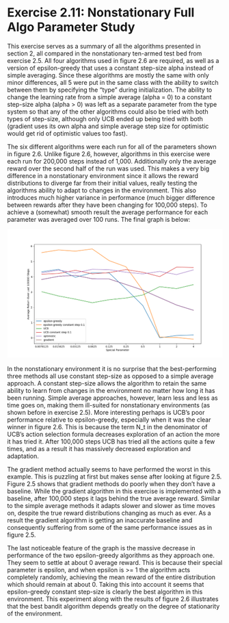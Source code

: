 # Exercise 2.11: Nonstationary Full Algo Parameter Study

This exercise serves as a summary of all the algorithms presented in section 2, all compared in the nonstationary ten-armed test bed from exercise 2.5. All four algorithms used in figure 2.6 are required, as well as a version of epsilon-greedy that uses a constant step-size alpha instead of simple averaging. Since these algorithms are mostly the same with only minor differences, all 5 were put in the same class with the ability to switch between them by specifying the “type” during initialization. The ability to change the learning rate from a simple average (alpha = 0) to a constant step-size alpha (alpha > 0) was left as a separate parameter from the type system so that any of the other algorithms could also be tried with both types of step-size, although only UCB ended up being tried with both (gradient uses its own alpha and simple average step size for optimistic would get rid of optimistic values too fast). 

The six different algorithms were each run for all of the parameters shown in figure 2.6. Unlike figure 2.6, however, algorithms in this exercise were each run for 200,000 steps instead of 1,000. Additionally only the average reward over the second half of the run was used. This makes a very big difference in a nonstationary environment since it allows the reward distributions to diverge far from their initial values, really testing the algorithms ability to adapt to changes in the environment. This also introduces much higher variance in performance (much bigger difference between rewards after they have been changing for 100,000 steps). To achieve a (somewhat) smooth result the average performance for each parameter was averaged over 100 runs. The final graph is below:

![Parameter Study](parameter_study.png)

In the nonstationary environment it is no surprise that the best-performing three methods all use constant step-size as opposed to a simple average approach. A constant step-size allows the algorithm to retain the same ability to learn from changes in the environment no matter how long it has been running. Simple average approaches, however, learn less and less as time goes on, making them ill-suited for nonstationary environments (as shown before in exercise 2.5). More interesting perhaps is UCB’s poor performance relative to epsilon-greedy, especially when it was the clear winner in figure 2.6. This is because the term N_t in the denominator of UCB’s action selection formula decreases exploration of an action the more it has tried it. After 100,000 steps UCB has tried all the actions quite a few times, and as a result it has massively decreased exploration and adaptation. 

The gradient method actually seems to have performed the worst in this example. This is puzzling at first but makes sense after looking at figure 2.5. Figure 2.5 shows that gradient methods do poorly when they don’t have a baseline. While the gradient algorithm in this exercise is implemented with a baseline, after 100,000 steps it lags behind the true average reward. Similar to the simple average methods it adapts slower and slower as time moves on, despite the true reward distributions changing as much as ever. As a result the gradient algorithm is getting an inaccurate baseline and consequently suffering from some of the same performance issues as in figure 2.5.

The last noticeable feature of the graph is the massive decrease in performance of the two epsilon-greedy algorithms as they approach one. They seem to settle at about 0 average reward. This is because their special parameter is epsilon, and when epsilon is >= 1 the algorithm acts completely randomly, achieving the mean reward of the entire distribution which should remain at about 0. Taking this into account it seems that epsilon-greedy constant step-size is clearly the best algorithm in this environment. This experiment along with the results of figure 2.6 illustrates that the best bandit algorithm depends greatly on the degree of stationarity of the environment.
